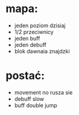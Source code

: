 # mapa:
- jeden poziom dzisiaj
- 1/2 przeciwnicy 
- jeden buff
- jeden debuff
- blok dawnaia znajdzki

# postać:
- movement no rusza sie
- debuff slow
- buff double jump
